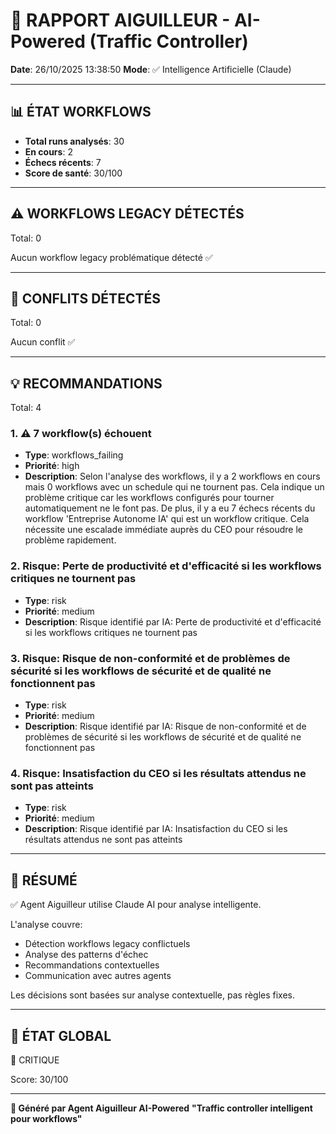 # 🚦 RAPPORT AIGUILLEUR - AI-Powered (Traffic Controller)

**Date**: 26/10/2025 13:38:50
**Mode**: ✅ Intelligence Artificielle (Claude)

---

## 📊 ÉTAT WORKFLOWS

- **Total runs analysés**: 30
- **En cours**: 2
- **Échecs récents**: 7
- **Score de santé**: 30/100

---

## ⚠️  WORKFLOWS LEGACY DÉTECTÉS

Total: 0



Aucun workflow legacy problématique détecté ✅

---

## 🚨 CONFLITS DÉTECTÉS

Total: 0

Aucun conflit ✅

---

## 💡 RECOMMANDATIONS

Total: 4


### 1. ⚠️ 7 workflow(s) échouent

- **Type**: workflows_failing
- **Priorité**: high
- **Description**: Selon l'analyse des workflows, il y a 2 workflows en cours mais 0 workflows avec un schedule qui ne tournent pas. Cela indique un problème critique car les workflows configurés pour tourner automatiquement ne le font pas. De plus, il y a eu 7 échecs récents du workflow 'Entreprise Autonome IA' qui est un workflow critique. Cela nécessite une escalade immédiate auprès du CEO pour résoudre le problème rapidement.


### 2. Risque: Perte de productivité et d'efficacité si les workflows critiques ne tournent pas

- **Type**: risk
- **Priorité**: medium
- **Description**: Risque identifié par IA: Perte de productivité et d'efficacité si les workflows critiques ne tournent pas


### 3. Risque: Risque de non-conformité et de problèmes de sécurité si les workflows de sécurité et de qualité ne fonctionnent pas

- **Type**: risk
- **Priorité**: medium
- **Description**: Risque identifié par IA: Risque de non-conformité et de problèmes de sécurité si les workflows de sécurité et de qualité ne fonctionnent pas


### 4. Risque: Insatisfaction du CEO si les résultats attendus ne sont pas atteints

- **Type**: risk
- **Priorité**: medium
- **Description**: Risque identifié par IA: Insatisfaction du CEO si les résultats attendus ne sont pas atteints




---

## 🎯 RÉSUMÉ

✅ Agent Aiguilleur utilise Claude AI pour analyse intelligente.

L'analyse couvre:
- Détection workflows legacy conflictuels
- Analyse des patterns d'échec
- Recommandations contextuelles
- Communication avec autres agents

Les décisions sont basées sur analyse contextuelle, pas règles fixes.

---

## 🔄 ÉTAT GLOBAL

🔴 CRITIQUE

Score: 30/100

---

**🚦 Généré par Agent Aiguilleur AI-Powered**
**"Traffic controller intelligent pour workflows"**
